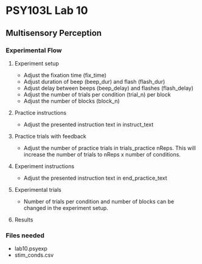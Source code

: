 # PSY103L Lab 10
## Multisensory Perception

### Experimental Flow

1. Experiment setup
	- Adjust the fixation time (fix_time)
	- Adjust duration of beep (beep_dur) and flash (flash_dur)
	- Adjust delay between beeps (beep_delay) and flashes (flash_delay)
	- Adjust the number of trials per condition (trial_n) per block
	- Adjust the number of blocks (block_n)

2. Practice instructions
	- Adjust the presented instruction text in instruct_text

3. Practice trials with feedback
	- Adjust the number of practice trials in trials_practice nReps. This will increase the number of trials to nReps x number of conditions.

4. Experiment instructions
	- Adjust the presented instruction text in end_practice_text

5. Experimental trials
	- Number of trials per condition and number of blocks can be changed in the experiment setup.

6. Results


### Files needed

- lab10.psyexp
- stim_conds.csv
